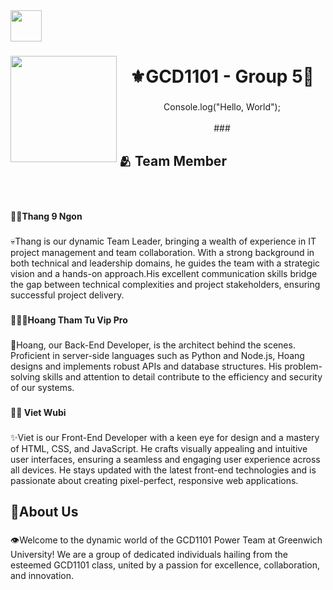 <div align="left">
  <img height="50" src="https://cdn.haitrieu.com/wp-content/uploads/2022/12/Logo-Truong-Dai-hoc-Greenwich-Viet-Nam.png"  />
</div>

###

<img align="left" height="170" src="https://camo.githubusercontent.com/62da68eb62b1e5f175f7d1f0191dd89a653d7908feb22d37d4a0ab07365d6791/68747470733a2f2f6d656469612e67697068792e636f6d2f6d656469612f4d3967624264396e6244724f5475314d71782f67697068792e676966"  />

###

<h1 align="center">⚜️GCD1101 - Group 5🚀</h1>

###

<p align="center">Console.log("Hello, World");<br><br>
###</p>

###

<h2 align="left">🫂  Team Member</h2>

###

<br clear="both">

<h4 align="left">🤴🏽Thang 9 Ngon</h4>

###

<p align="left">💀Thang is our dynamic Team Leader, bringing a wealth of experience in IT project management and team collaboration. With a strong background in both technical and leadership domains, he guides the team with a strategic vision and a hands-on approach.His excellent communication skills bridge the gap between technical complexities and project stakeholders, ensuring successful project delivery.</p>

###

<h4 align="left">🕵🏽‍♀️Hoang Tham Tu Vip Pro</h4>

###

<p align="left">👾Hoang, our Back-End Developer, is the architect behind the scenes. Proficient in server-side languages such as Python and Node.js, Hoang designs and implements robust APIs and database structures. His problem-solving skills and attention to detail contribute to the efficiency and security of our systems.</p>

###

<h4 align="left">🥷🏽 Viet Wubi</h4>

###

<p align="left">✨Viet is our Front-End Developer with a keen eye for design and a mastery of HTML, CSS, and JavaScript. He crafts visually appealing and intuitive user interfaces, ensuring a seamless and engaging user experience across all devices. He stays updated with the latest front-end technologies and is passionate about creating pixel-perfect, responsive web applications.</p>

###

<h2 align="left">🧾About Us</h2>

###

<p align="left">👁️Welcome to the dynamic world of the GCD1101 Power Team at Greenwich University! We are a group of dedicated individuals hailing from the esteemed GCD1101 class, united by a passion for excellence, collaboration, and innovation.</p>

###
